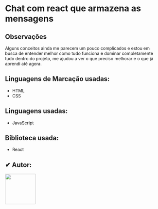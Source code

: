 <h1>Chat com react que armazena as mensagens</h1>

<h2>Observações</h2>
<p>Alguns conceitos ainda me parecem um pouco complicados e estou em busca de entender melhor como tudo funciona e dominar completamente tudo dentro do projeto, me ajudou a ver o que preciso melhorar e o que já aprendi até agora.</p>

## Linguagens de Marcação usadas:
- HTML
- CSS

## Linguagens usadas:
- JavaScript

## Biblioteca usada:
- React

<h2>✔ Autor: </h2>
<img src="https://github.com/kleytoncristovao.png" width="100" height="100">